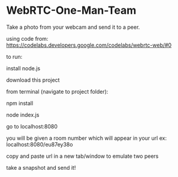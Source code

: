 # WebRTC-One-Man-Team

Take a photo from your webcam and send it to a peer.

using code from: https://codelabs.developers.google.com/codelabs/webrtc-web/#0

to run:

install node.js

download this project 

from terminal (navigate to project folder):

npm install

node index.js

go to localhost:8080

you will be given a room number which will appear in your url ex: localhost:8080/eu87ey38o

copy and paste url in a new tab/window to emulate two peers

take a snapshot and send it!

